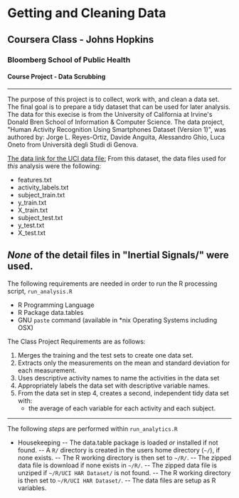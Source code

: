 # Getting and Cleaning Data
## Coursera Class - Johns Hopkins
### Bloomberg School of Public Health
#### Course Project - Data Scrubbing
---


The purpose of this project is to collect, work with, and clean a data set. The final goal is to prepare a tidy dataset that can be used for later analysis.
The data for this execise is from the University of California at Irvine's Donald Bren School of Information & Computer Science.  The data project, "Human Activity Recognition Using Smartphones Dataset (Version 1)", was authored by: Jorge L. Reyes-Ortiz, Davide Anguita, Alessandro Ghio, Luca Oneto from Università degli Studi di Genova.

[The data link for the UCI data file:](https://d396qusza40orc.cloudfront.net/getdata%2Fprojectfiles%2FUCI%20HAR%20Dataset.zip)
From this dataset, the data files used for _this_ analysis were the following:
- features.txt
- activity_labels.txt
- subject_train.txt
- y_train.txt
- X_train.txt
- subject_test.txt
- y_test.txt
- X_test.txt

_None_ of the detail files in "Inertial Signals/" were used.
---

The following requirements are needed in order to run the R processing script, `run_analysis.R`
 - R Programming Language
 - R Package data.tables
 - GNU `paste` command (available in *nix Operating Systems including OSX)

The Class Project Requirements are as follows:
1. Merges the training and the test sets to create one data set.
2. Extracts only the measurements on the mean and standard deviation for each measurement. 
3. Uses descriptive activity names to name the activities in the data set
4. Appropriately labels the data set with descriptive variable names. 
5. From the data set in step 4, creates a second, independent tidy data set with: 
   - the average of each variable for each activity and each subject.
---

The following _steps_ are performed within `run_analytics.R`
- Housekeeping
 -- The data.table package is loaded _or_ installed if not found.
 -- A `R/` directory is created in the users home directory (`~/`), if none exists.
 -- The R working directory is then set to `~/R/`.
 -- The zipped data file is download if none exists in `~/R/`.
 -- The zipped data file is unziped if `~/R/UCI HAR Dataset/` is not found.
 -- The R working directory is then set to `~/R/UCI HAR Dataset/`.
 -- The data files are setup as R variables.









